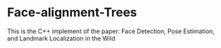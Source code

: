 # Face-alignment-Trees
This is the C++ implement of the paper: Face Detection, Pose Estimation, and Landmark Localization in the Wild

